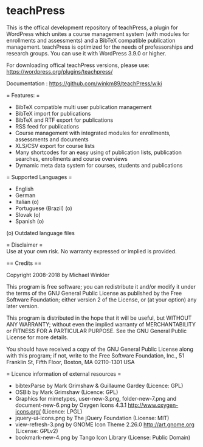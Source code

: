 teachPress
==========

This is the offical development repository of teachPress, a plugin for WordPress which unites a course management system (with modules for enrollments and assessments) and a BibTeX compatible publication management. teachPress is optimized for the needs of professorships and research groups. You can use it with WordPress 3.9.0 or higher.

For downloading offical teachPress versions, please use: https://wordpress.org/plugins/teachpress/

Documentation : https://github.com/winkm89/teachPress/wiki

= Features: =
* BibTeX compatible multi user publication management
* BibTeX import for publications
* BibTeX and RTF export for publications
* RSS feed for publications
* Course management with integrated modules for enrollments, assessments and documents
* XLS/CSV export for course lists
* Many shortcodes for an easy using of publication lists, publication searches, enrollments and course overviews
* Dymamic meta data system for courses, students and publications

= Supported Languages =
* English
* German
* Italian (o)
* Portuguese (Brazil) (o)
* Slovak (o)
* Spanish (o)

(o) Outdated language files

= Disclaimer =  
Use at your own risk. No warranty expressed or implied is provided.  

== Credits ==

Copyright 2008-2018 by Michael Winkler

This program is free software; you can redistribute it and/or modify
it under the terms of the GNU General Public License as published by
the Free Software Foundation; either version 2 of the License, or
(at your option) any later version.

This program is distributed in the hope that it will be useful,
but WITHOUT ANY WARRANTY; without even the implied warranty of
MERCHANTABILITY or FITNESS FOR A PARTICULAR PURPOSE.  See the
GNU General Public License for more details.

You should have received a copy of the GNU General Public License
along with this program; if not, write to the Free Software
Foundation, Inc., 51 Franklin St, Fifth Floor, Boston, MA  02110-1301  USA

= Licence information of external resources =
* bibtexParse by Mark Grimshaw & Guillaume Gardey (Licence: GPL)
* OSBib by Mark Grimshaw (Licence: GPL)
* Graphics for mimetypes, user-new-3.png, folder-new-7.png and document-new-6.png by Oxygen Icons 4.3.1 http://www.oxygen-icons.org/ (Licence: LPGL)
* jquery-ui-icons.png by The jQuery Foundation (License: MIT)
* view-refresh-3.png by GNOME Icon Theme 2.26.0 http://art.gnome.org (License: GPLv2)
* bookmark-new-4.png by Tango Icon Library (License: Public Domain)
